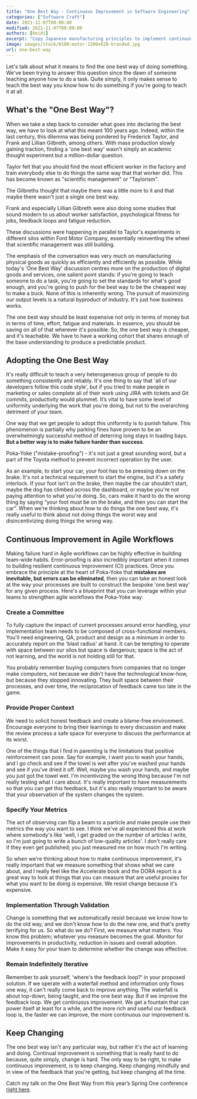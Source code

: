 ```yaml
---  
title: "One Best Way - Continuous Improvement in Software Engineering"  
categories: ["Software Craft"]  
date: 2021-11-07T00:00:00
modified: 2021-11-07T00:00:00
authors: [heidi]
excerpt: "Copy Japanese manufacturing principles to implement continuous improvement in your software development processes." 
image: images/stock/0100-motor-1200x628-branded.jpg
url: one-best-way
---  
```


Let's talk about what it means to find the one best way of doing something. We've been trying to answer this question since the dawn of someone teaching anyone how to do a task. Quite simply, it only makes sense to teach the best way you know how to do something if you're going to teach it at all.

## What's the "One Best Way"?

When we take a step back to consider what goes into declaring the best way, we have to look at what this meant 100 
years ago. Indeed, within the last century, this dilemma was being pondered by Frederick Taylor, and Frank and Lillian 
Gilbreth, among others. With mass production slowly gaining traction, finding a 'one best way' wasn't simply an academic thought experiment but a million-dollar question.

Taylor felt that you should find the most efficient worker in the factory and train everybody else to do things the 
same way that that worker did. This has become known as "scientific management" or "Taylorism".

The Gilbreths thought 
that 
maybe 
there 
was a little more to it 
and that maybe there 
wasn't 
just a single one best way. 

Frank and especially Lillian Gilbreth were also doing some studies that sound modern to us about worker satisfaction, 
psychological fitness for jobs, feedback loops and fatigue reduction. 

These discussions were happening 
in parallel to Taylor's experiments in different silos within Ford Motor Company, essentially 
reinventing the wheel that 
scientific management 
was 
still building.

The emphasis of the conversation was very much on manufacturing physical goods as quickly as efficiently and efficiently as possible. While today's 'One Best Way' discussion centres more on the production of digital goods and services, one salient point stands: if you're going to teach someone to do a task, you're going to set the standards for what's good enough, and you're going to push for the best way to be the cheapest way to make a buck. None of this is inherently wrong. The pursuit of maximizing our output levels is a natural byproduct of industry. It's just how business works.

The one best way should be least expensive not only in terms of money but in terms of time, effort, fatigue and materials. In essence, you should be saving on all of that wherever it's possible. So, the one best way is cheaper, and it's teachable. We have to have a working cohort that shares enough of the base understanding to produce a predictable product.


## Adopting the One Best Way

It's really difficult to teach a very heterogeneous group of people to do something consistently and reliably. It's 
one thing to say that 'all of our developers follow this code style', but if you tried to make people in marketing 
or sales complete all of their work using JIRA with tickets and Git commits, productivity would plummet. It’s vital 
to have some level of uniformity underlying the work that you're doing, but not to the overarching detriment of your team.

One way that we get people to adopt this uniformity is to punish failure. This phenomenon is partially why parking 
fines have proven to be an overwhelmingly successful method of deterring long stays in loading bays. **But a better 
way is to make failure harder than success**. 

Poka-Yoke ("mistake-proofing") - it's not just a great sounding word, but a part of the Toyota method to prevent incorrect operation by the user.

As an example, to start your car, your foot has to be pressing down on the brake. It's not a technical requirement to start the engine, but it's a safety interlock. If your foot isn't on the brake, then maybe the car shouldn't start, maybe the dog has climbed across the dashboard, or maybe you're not paying attention to what you're doing. So, cars make it hard to do the wrong thing by saying “your foot must be on the brake, and then you can start the car”. When we're thinking about how to do things the one best way, it's really useful to think about not doing things the worst way and disincentivizing doing things the wrong way.


## Continuous Improvement in Agile Workflows

Making failure hard in Agile workflows can be highly effective in building team-wide habits. Error-proofing is also 
incredibly important when it comes to building resilient continuous improvement (CI) practices. Once you embrace the 
principle at the heart of Poka-Yoke that **mistakes are inevitable, but errors can be eliminated**, then you can take 
an honest look at the way your processes are built to construct the bespoke 'one best way' for any given process. 
Here's a blueprint that you can leverage within your teams to strengthen agile workflows the Poka-Yoke way:

### Create a Committee

To fully capture the impact of current processes around error handling, your implementation team needs to be composed of cross-functional members. You'll need engineering, QA, product and design as a minimum in order to accurately report on the 'blast radius' at hand. It can be tempting to operate with space between our silos but space is dangerous; space is the act of not learning, and the world is not holding still for that.

You probably remember buying computers from companies that no longer make computers, not because we didn't have the technological know-how, but because they stopped innovating. They built space between their processes, and over time, the reciprocation of feedback came too late in the game.

### Provide Proper Context

We need to solicit honest feedback and create a blame-free environment. Encourage everyone to bring their learnings to every discussion and make the review process a safe space for everyone to discuss the performance at its worst.

One of the things that I find in parenting is the limitations that positive reinforcement can pose. Say for example, I want you to wash your hands, and I go check and see if the towel is wet after you've washed your hands and see if you've dried it off. Well, maybe you wash your hands, and maybe you just got the towel wet. I'm incentivizing the wrong thing because I'm not really testing what I care about. It's really important to have measurements so that you can get this feedback, but it's also really important to be aware that your observation of the system changes the system.

### Specify Your Metrics

The act of observing can flip a beam to a particle and make people use their metrics the way you want to see. I 
think we've all experienced this at work where somebody's like 'well, I get graded on the number of articles I write, so I'm just going to write a bunch of low-quality articles'. I don't really care if they even get published; you just measured me on how much I'm writing.

So when we're thinking about how to make continuous improvement, it's really important that we measure something that shows what we care about, and I really feel like the Accelerate book and the DORA report is a great way to look at things that you can measure that are useful proxies for what you want to be doing is expensive. We resist change because it's expensive.


### Implementation Through Validation

Change is something that we automatically resist because we know how to do the old way, and we don't know how to do the new one, and that's pretty terrifying for us. So what do we do? First, we measure what matters. You know this problem; whatever you measure becomes the goal. Monitor for improvements in productivity, reduction in issues and overall adoption. Make it easy for your team to determine whether the change was effective.


### Remain Indefinitely Iterative

Remember to ask yourself, 'where's the feedback loop?' in your proposed solution. If we operate with a waterfall method and information only flows one way, it can't really come back to improve anything. The waterfall is about top-down, being taught, and the one best way. But if we improve the feedback loop. We get continuous improvement. We get a fountain that can power itself at least for a while, and the more rich and useful our feedback loop is, the faster we can improve, the more continuous our improvement is.


## Keep Changing

The one best way isn't any particular way, but rather it's the act of learning and doing. Continual improvement is something that is really hard to do because, quite simply, change is hard. The only way to be right, to make continuous improvement, is to keep changing. Keep changing mindfully and in view of the feedback that you're getting, but keep changing all the time.

Catch my talk on the One Best Way from this year’s Spring One conference [right here](https://springone.io/2021/sessions/the-one-best-way-is-continual-improvement). 
